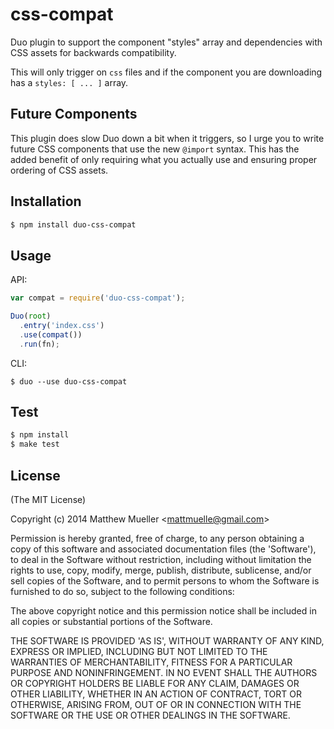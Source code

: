 
# css-compat

  Duo plugin to support the component "styles" array and dependencies with CSS assets for backwards compatibility.

  This will only trigger on `css` files and if the component you are downloading has a `styles: [ ... ]` array.

## Future Components

  This plugin does slow Duo down a bit when it triggers, so I urge you to write future CSS components that use the new `@import` syntax. This has the added benefit of only requiring what you actually use and ensuring proper ordering of CSS assets.

## Installation

```bash
$ npm install duo-css-compat
```

## Usage

API:

```js
var compat = require('duo-css-compat');

Duo(root)
  .entry('index.css')
  .use(compat())
  .run(fn);
```

CLI:

```
$ duo --use duo-css-compat
```

## Test

```bash
$ npm install
$ make test
```

## License

(The MIT License)

Copyright (c) 2014 Matthew Mueller &lt;mattmuelle@gmail.com&gt;

Permission is hereby granted, free of charge, to any person obtaining
a copy of this software and associated documentation files (the
'Software'), to deal in the Software without restriction, including
without limitation the rights to use, copy, modify, merge, publish,
distribute, sublicense, and/or sell copies of the Software, and to
permit persons to whom the Software is furnished to do so, subject to
the following conditions:

The above copyright notice and this permission notice shall be
included in all copies or substantial portions of the Software.

THE SOFTWARE IS PROVIDED 'AS IS', WITHOUT WARRANTY OF ANY KIND,
EXPRESS OR IMPLIED, INCLUDING BUT NOT LIMITED TO THE WARRANTIES OF
MERCHANTABILITY, FITNESS FOR A PARTICULAR PURPOSE AND NONINFRINGEMENT.
IN NO EVENT SHALL THE AUTHORS OR COPYRIGHT HOLDERS BE LIABLE FOR ANY
CLAIM, DAMAGES OR OTHER LIABILITY, WHETHER IN AN ACTION OF CONTRACT,
TORT OR OTHERWISE, ARISING FROM, OUT OF OR IN CONNECTION WITH THE
SOFTWARE OR THE USE OR OTHER DEALINGS IN THE SOFTWARE.
